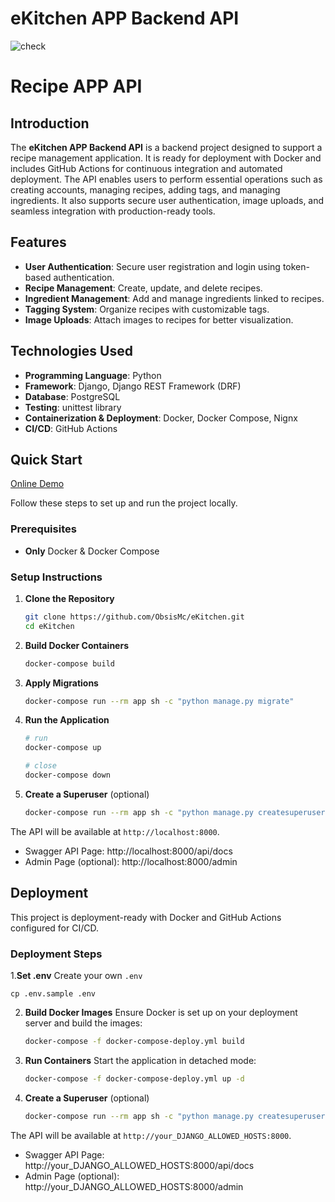 # eKitchen APP Backend API

![check](https://github.com/obsismc/ekitchen/actions/workflows/check.yml/badge.svg)

# Recipe APP API

## Introduction

The **eKitchen APP Backend API** is a backend project designed to support a recipe management application. It is ready for deployment with Docker and includes GitHub Actions for continuous integration and automated deployment. The API enables users to perform essential operations such as creating accounts, managing recipes, adding tags, and managing ingredients. It also supports secure user authentication, image uploads, and seamless integration with production-ready tools.

## Features

- **User Authentication**: Secure user registration and login using token-based authentication.
- **Recipe Management**: Create, update, and delete recipes.
- **Ingredient Management**: Add and manage ingredients linked to recipes.
- **Tagging System**: Organize recipes with customizable tags.
- **Image Uploads**: Attach images to recipes for better visualization.

## Technologies Used

- **Programming Language**: Python
- **Framework**: Django, Django REST Framework (DRF)
- **Database**: PostgreSQL
- **Testing**: unittest library
- **Containerization & Deployment**: Docker, Docker Compose, Nignx
- **CI/CD**: GitHub Actions

## Quick Start
[Online Demo](http://ec2-18-117-102-134.us-east-2.compute.amazonaws.com:8000/api/docs/)

Follow these steps to set up and run the project locally.

### Prerequisites

- **Only** Docker & Docker Compose

### Setup Instructions

1. **Clone the Repository**

   ```bash
   git clone https://github.com/ObsisMc/eKitchen.git
   cd eKitchen
   ```

2. **Build Docker Containers**

   ```bash
   docker-compose build
   ```

3. **Apply Migrations**

   ```bash
   docker-compose run --rm app sh -c "python manage.py migrate"
   ```

4. **Run the Application**

   ```bash
   # run
   docker-compose up

   # close
   docker-compose down
   ```
4. **Create a Superuser** (optional)

   ```bash
   docker-compose run --rm app sh -c "python manage.py createsuperuser"
   ```

The API will be available at `http://localhost:8000`.
- Swagger API Page: http://localhost:8000/api/docs
- Admin Page (optional): http://localhost:8000/admin

## Deployment

This project is deployment-ready with Docker and GitHub Actions configured for CI/CD.

### Deployment Steps


1.**Set .env**
  Create your own `.env` 
  ```shell
  cp .env.sample .env
  ```
2. **Build Docker Images**
   Ensure Docker is set up on your deployment server and build the images:

   ```bash
   docker-compose -f docker-compose-deploy.yml build
   ```

4. **Run Containers**
   Start the application in detached mode:

   ```bash
   docker-compose -f docker-compose-deploy.yml up -d
   ```

4. **Create a Superuser** (optional)

   ```bash
   docker-compose run --rm app sh -c "python manage.py createsuperuser"
   ```

The API will be available at `http://your_DJANGO_ALLOWED_HOSTS:8000`.
- Swagger API Page: http://your_DJANGO_ALLOWED_HOSTS:8000/api/docs
- Admin Page (optional): http://your_DJANGO_ALLOWED_HOSTS:8000/admin


